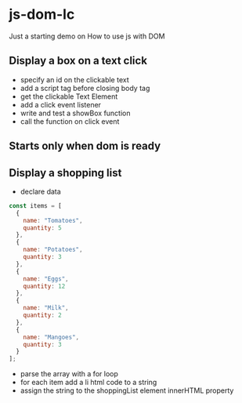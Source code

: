 # js-dom-lc

Just a starting demo on How to use js with DOM

## Display a box on a text click

- specify an id on the clickable text
- add a script tag before closing body tag
- get the clickable Text Element
- add a click event listener
- write and test a showBox function
- call the function on click event

## Starts only when dom is ready

## Display a shopping list

- declare data

```javascript
const items = [
  {
    name: "Tomatoes",
    quantity: 5
  },
  {
    name: "Potatoes",
    quantity: 3
  },
  {
    name: "Eggs",
    quantity: 12
  },
  {
    name: "Milk",
    quantity: 2
  },
  {
    name: "Mangoes",
    quantity: 3
  }
];
```

- parse the array with a for loop
- for each item add a li html code to a string
- assign the string to the shoppingList element innerHTML property
